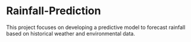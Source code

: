 # Rainfall-Prediction
This project focuses on developing a predictive model to forecast rainfall based on historical weather and environmental data.
